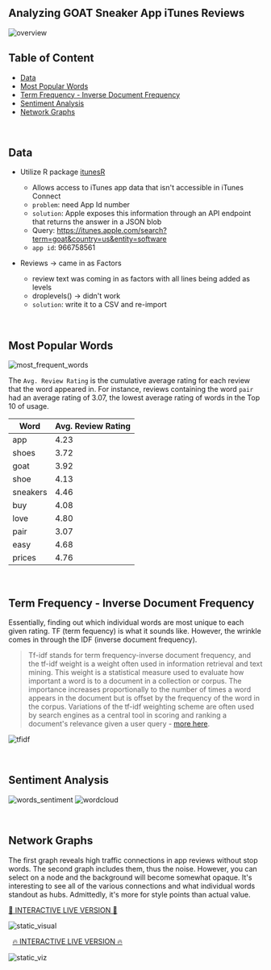 ## Analyzing GOAT Sneaker App iTunes Reviews  

![overview](https://images.duckduckgo.com/iu/?u=http%3A%2F%2Fkicksaddict.com%2Fwp-content%2Fuploads%2F2015%2F06%2FGOAT-screenshot-set-1.png&f=1)

## Table of Content
- [Data](#data)
- [Most Popular Words](#most-popular-words)
- [Term Frequency - Inverse Document Frequency](#term-frequency---inverse-document-frequency)
- [Sentiment Analysis](#sentiment-analysis)
- [Network Graphs](#network-graphs)

&nbsp;
## Data

- Utilize R package [itunesR](https://github.com/amrrs/itunesr)
    - Allows access to iTunes app data that isn't accessible in iTunes Connect
    - `problem`: need App Id number
    - `solution`: Apple exposes this information through an API endpoint that returns the answer in a JSON blob
    - Query: https://itunes.apple.com/search?term=goat&country=us&entity=software
    - `app id`: 966758561

- Reviews -> came in as Factors
    - review text was coming in as factors with all lines being added as levels
    - droplevels() -> didn't work
    - `solution`: write it to a CSV and re-import

&nbsp;
## Most Popular Words

![most_frequent_words](https://i.imgur.com/Zb8YAP8.png)

The `Avg. Review Rating` is the cumulative average rating for each review that the word appeared in. For instance, reviews containing the word `pair` had an average rating of 3.07, the lowest average rating of words in the Top 10 of usage.

Word | Avg. Review Rating
-- | --
app | 4.23
shoes | 3.72
goat | 3.92
shoe | 4.13
sneakers | 4.46
buy | 4.08
love | 4.80
pair | 3.07
easy | 4.68
prices | 4.76

&nbsp;
## Term Frequency - Inverse Document Frequency

Essentially, finding out which individual words are most unique to each given rating. TF (term fequency) is what it sounds like. However, the wrinkle comes in through the IDF (inverse document frequency).

> Tf-idf stands for term frequency-inverse document frequency, and the tf-idf weight is a weight often used in information retrieval and text mining. This weight is a statistical measure used to evaluate how important a word is to a document in a collection or corpus. The importance increases proportionally to the number of times a word appears in the document but is offset by the frequency of the word in the corpus. Variations of the tf-idf weighting scheme are often used by search engines as a central tool in scoring and ranking a document's relevance given a user query - [more here](http://www.tfidf.com/).

![tfidf](https://i.imgur.com/0oYd11t.jpg)

&nbsp;
## Sentiment Analysis

![words_sentiment](https://i.imgur.com/HZSj5IK.png)
![wordcloud](https://i.imgur.com/3B8oVVN.jpg)

&nbsp;
## Network Graphs

The first graph reveals high traffic connections in app reviews without stop words. The second graph includes them, thus the noise. However, you can select on a node and the background will become somewhat opaque. It's interesting to see all of the various connections and what individual words standout as hubs. Admittedly, it's more for style points than actual value.  

[🚨 INTERACTIVE LIVE VERSION 🚨](http://baby-network.bitballoon.com)

![static_visual](https://i.imgur.com/nlhhXyg.png)  

&nbsp;
[🔥 INTERACTIVE LIVE VERSION 🔥](http://d3-bigram-network.bitballoon.com/)

![static_viz](https://i.imgur.com/LNewaPT.png)